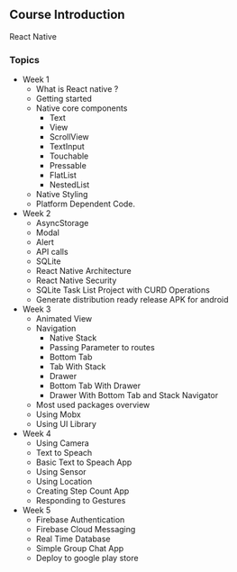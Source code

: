 ## Course Introduction

React Native

### Topics

- Week 1
  - What is React native ?
  - Getting started
  - Native core components
    - Text
    - View
    - ScrollView
    - TextInput
    - Touchable
    - Pressable
    - FlatList
    - NestedList
  - Native Styling
  - Platform Dependent Code.
- Week 2
  - AsyncStorage
  - Modal
  - Alert
  - API calls
  - SQLite
  - React Native Architecture
  - React Native Security
  - SQLite Task List Project with CURD Operations
  - Generate distribution ready release APK for android
- Week 3  
  - Animated View
  - Navigation
    - Native Stack
    - Passing Parameter to routes
    - Bottom Tab
    - Tab With Stack
    - Drawer
    - Bottom Tab With Drawer
    - Drawer With Bottom Tab and Stack Navigator
  - Most used packages overview
  - Using Mobx
  - Using UI Library    
- Week 4
  - Using Camera
  - Text to Speach
  - Basic Text to Speach App
  - Using Sensor
  - Using Location
  - Creating Step Count App
  - Responding to Gestures
- Week 5
  - Firebase Authentication
  - Firebase Cloud Messaging
  - Real Time Database
  - Simple Group Chat App
  - Deploy to google play store
    
